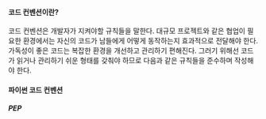 #### 코드 컨벤션이란?
코드 컨벤션은 개발자가 지켜야할 규칙들을 말한다. 대규모 프로젝트와 같은 협업이 필요한 환경에서는 자신의 코드가 남들에게 어떻게 동작하는지 효과적으로 전달해야 한다. 가독성이 좋은 코드는 복잡한 환경을 개선하고 관리하기 편해진다. 그러기 위해선 코드가 읽거나 관리하기 쉬운 형태를 갖춰야 하므로 다음과 같은 규칙들을 준수하며 작성해야 한다.

#### 파이썬 코드 컨벤션
##### PEP
